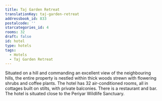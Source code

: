 ```yaml
---
title: Taj Garden Retreat
translationKey: taj-garden-retreat
addressbook_id: 833
postalcode: ''
starcategories_id: 4
rooms: 32
draft: false
id: hotel
type: hotels
tags:
  - Hotels
  - Taj Garden Retreat
---
```

Situated on a hill and commanding an excellent view of the neighbouring hills, the entire property is nestled within thick woods strewn with flowering shrubs and coffee plants. The hotel has 32 air-conditioned rooms, all in cottages built on stilts, with private balconies. There is a restaurant and bar. The hotel is situated close to the Periyar Wildlife Sanctuary.